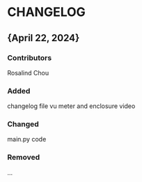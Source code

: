 # CHANGELOG

## {April 22, 2024}
### Contributors
Rosalind Chou

### Added
changelog file
vu meter and enclosure video

### Changed
main.py code

### Removed
...
